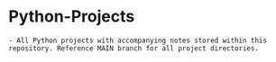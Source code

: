 # Python-Projects
    - All Python projects with accompanying notes stored within this repository. Reference MAIN branch for all project directories. 
